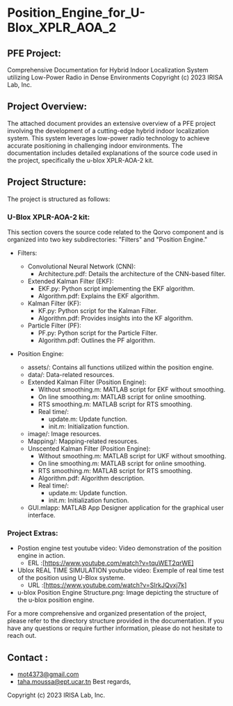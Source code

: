 # Position_Engine_for_U-Blox_XPLR_AOA_2
## PFE Project:
Comprehensive Documentation for Hybrid Indoor Localization System utilizing Low-Power Radio in Dense Environments
Copyright (c) 2023 IRISA Lab, Inc.

## Project Overview:
The attached document provides an extensive overview of a PFE project involving the development of a cutting-edge hybrid indoor localization system. This system leverages low-power radio technology to achieve accurate positioning in challenging indoor environments. The documentation includes detailed explanations of the source code used in the project, specifically the u-blox XPLR-AOA-2 kit.

## Project Structure:
The project is structured as follows:

### U-Blox XPLR-AOA-2 kit:
   This section covers the source code related to the Qorvo component and is organized into two key subdirectories: "Filters" and "Position Engine."

   - Filters:
     - Convolutional Neural Network (CNN):
       - Architecture.pdf: Details the architecture of the CNN-based filter.
     - Extended Kalman Filter (EKF):
       - EKF.py: Python script implementing the EKF algorithm.
       - Algorithm.pdf: Explains the EKF algorithm.
     - Kalman Filter (KF):
       - KF.py: Python script for the Kalman Filter.
       - Algorithm.pdf: Provides insights into the KF algorithm.
     - Particle Filter (PF):
       - PF.py: Python script for the Particle Filter.
       - Algorithm.pdf: Outlines the PF algorithm.

   - Position Engine:
     - assets/: Contains all functions utilized within the position engine.
     - data/: Data-related resources.
     - Extended Kalman Filter (Position Engine):
       - Without smoothing.m: MATLAB script for EKF without smoothing.
       - On line smoothing.m: MATLAB script for online smoothing.
       - RTS smoothing.m: MATLAB script for RTS smoothing.
       - Real time/:
         - update.m: Update function.
         - init.m: Initialization function.
     - image/: Image resources.
     - Mapping/: Mapping-related resources.
     - Unscented Kalman Filter (Position Engine):
       - Without smoothing.m: MATLAB script for UKF without smoothing.
       - On line smoothing.m: MATLAB script for online smoothing.
       - RTS smoothing.m: MATLAB script for RTS smoothing.
       - Algorithm.pdf: Algorithm description.
       - Real time/:
         - update.m: Update function.
         - init.m: Initialization function.
     - GUI.mlapp: MATLAB App Designer application for the graphical user interface.

### Project Extras:
- Postion engine test youtube video: Video demonstration of the position engine in action.
   - ERL :[https://www.youtube.com/watch?v=tquWET2qrWE]
- Ublox REAL TIME SIMULATION youtube video: Exemple of real time test of the position using U-Blox systeme.
   - URL :[https://www.youtube.com/watch?v=SIrkJQvxj7k]
- u-blox Position Engine Structure.png: Image depicting the structure of the u-blox position engine.

For a more comprehensive and organized presentation of the project, please refer to the directory structure provided in the documentation. If you have any questions or require further information, please do not hesitate to reach out.
## Contact : 
 - mot4373@gmail.com
 - taha.moussa@ept.ucar.tn
Best regards,

Copyright (c) 2023 IRISA Lab, Inc.
